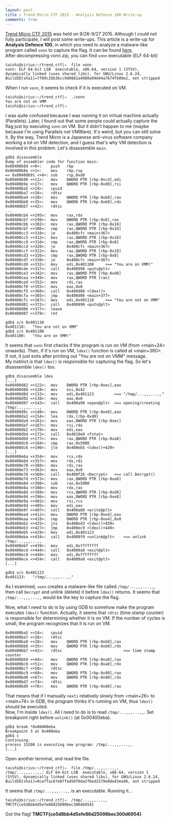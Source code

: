 ```yaml
---
layout: post
title : Trend Micro CTF 2015 - Analysis Defence 100 Write-up
comments: true
---
```


[Trend Micro CTF 2015](http://www.trendmicro.co.jp/jp/sp/ctf2015_en/index.html) was held on 9/26-9/27 2015. Although I could not fully participate, I will post some write-ups. This article is a write-up for __Analysis Defence 100__, in which you need to analyze a malware-like program called `vonn` to capture the flag. It can be found [here](https://www.dropbox.com/s/n3tfamtxwuobpte/vonn.zip?dl=0).  
After decompressing vonn.zip, you can find `vonn` executable (ELF 64-bit)  

```
taishi@sirius:~/trend_ctf|⇒  file vonn 
vonn: ELF 64-bit LSB  executable, x86-64, version 1 (SYSV), dynamically linked (uses shared libs), for GNU/Linux 2.6.24, BuildID[sha1]=7f89c2bb36cc9d0882a4980a99d44a7674fb09e2, not stripped
```

When I run `vonn`, it seems to check if it is executed on VM.  

```
taishi@sirius:~/trend_ctf|⇒  ./vonn 
You are not on VMM
taishi@sirius:~/trend_ctf|⇒
```

I was quite confused because I was running it on virtual machine actually (Parallels). Later, I found out that some people could actually capture the flag just by executing `vonn` on VM. But it didn't happen to me (maybe because I'm using Parallels not VMWare). It's weird, but you can still solve it. By the way, Trend Micro is a Japanese anti-virus software company working a lot on VM detection, and I guess that's why VM detection is involved in this problem. Let's disassemble `main`.  

```
gdb$ disassemble
Dump of assembler code for function main:
0x00400b8d <+0>:	push   rbp
0x00400b8e <+1>:	mov    rbp,rsp
=> 0x00400b91 <+4>:	sub    rsp,0xd0
0x00400b98 <+11>:	mov    DWORD PTR [rbp-0xc4],edi
0x00400b9e <+17>:	mov    QWORD PTR [rbp-0xd0],rsi
0x00400ba5 <+24>:	cpuid
0x00400ba7 <+26>:	rdtsc  
0x00400ba9 <+28>:	mov    QWORD PTR [rbp-0xb8],rax
0x00400bb0 <+35>:	mov    QWORD PTR [rbp-0xb0],rdx
0x00400bb7 <+42>:	rdtsc  
...
0x00400cb4 <+295>:	mov    rax,rdx
0x00400cb7 <+298>:	mov    QWORD PTR [rbp-0x8],rax
0x00400cbb <+302>:	mov    rax,QWORD PTR [rbp-0x18]
0x00400cbf <+306>:	cmp    rax,QWORD PTR [rbp-0x10]
0x00400cc3 <+310>:	je     0x400cfc <main+367>
0x00400cc5 <+312>:	mov    rax,QWORD PTR [rbp-0x10]
0x00400cc9 <+316>:	cmp    rax,QWORD PTR [rbp-0x8]
0x00400ccd <+320>:	je     0x400cfc <main+367>
0x00400ccf <+322>:	mov    rax,QWORD PTR [rbp-0x18]
0x00400cd3 <+326>:	cmp    rax,QWORD PTR [rbp-0x8]
0x00400cd7 <+330>:	je     0x400cfc <main+367>
0x00400cd9 <+332>:	mov    edi,0x401100		<== "You are on VMM!"
0x00400cde <+337>:	call   0x400990 <puts@plt>
0x00400ce3 <+342>:	mov    rax,QWORD PTR [rbp-0xd0]
0x00400cea <+349>:	mov    rax,QWORD PTR [rax]
0x00400ced <+352>:	mov    rdi,rax
0x00400cf0 <+355>:	mov    eax,0x0
0x00400cf5 <+360>:	call   0x400d08 <ldex()>
0x00400cfa <+365>:	jmp    0x400d06 <main+377>
0x00400cfc <+367>:	mov    edi,0x401110		<== "You are not on VMM"
0x00400d01 <+372>:	call   0x400990 <puts@plt>
0x00400d06 <+377>:	leave  
0x00400d07 <+378>:	ret
```

```
gdb$ x/s 0x401110
0x401110:	"You are not on VMM"
gdb$ x/s 0x401100
0x401100:	"You are on VMM!"
```

It seems that `vonn` first checks if the program is run on VM (from \<main+24\> onwards). Then, if it's run on VM, `ldex()` function is called at \<main+360\>. If not, it just exits after printing out "You are not on VMM" message.  
My instinct is that `ldex()` is responsible for capturing the flag. So let's disassemble `ldex()` too.

```
gdb$ disassemble ldex
[...]
0x00400d82 <+122>:	mov    DWORD PTR [rbp-0xec],eax
0x00400d88 <+128>:	mov    esi,0x42
0x00400d8d <+133>:	mov    edi,0x401123			<== "/tmp/...,,,...,,"
0x00400d92 <+138>:	mov    eax,0x0
0x00400d97 <+143>:	call   0x400a90 <open@plt>	<== opening/creating /tmp/...,,,...,,
0x00400d9c <+148>:	mov    DWORD PTR [rbp-0xe8],eax
0x00400da2 <+154>:	lea    rdx,[rbp-0xd0]
0x00400da9 <+161>:	mov    eax,DWORD PTR [rbp-0xec]
0x00400daf <+167>:	mov    rsi,rdx
0x00400db2 <+170>:	mov    edi,eax
0x00400db4 <+172>:	call   0x4010e0 <fstat>
0x00400db9 <+177>:	mov    rax,QWORD PTR [rbp-0xa0]
0x00400dc0 <+184>:	cmp    rax,0x5000
0x00400dc6 <+190>:	jle    0x400eb5 <ldex()+429>
[...]
0x00400e6a <+354>:	mov    rcx,rdx
0x00400e6d <+357>:	mov    rdx,rdi
0x00400e70 <+360>:	mov    rdi,rax
0x00400e73 <+363>:	mov    eax,0x0
0x00400e78 <+368>:	call   0x400f26 <Decrypt>	<== call Decrypt()
0x00400e7d <+373>:	mov    rax,QWORD PTR [rbp-0xa0]
0x00400e84 <+380>:	sub    rax,0x5000
0x00400e8a <+386>:	mov    rdx,rax
0x00400e8d <+389>:	mov    rcx,QWORD PTR [rbp-0xd8]
0x00400e94 <+396>:	mov    eax,DWORD PTR [rbp-0xe8]
0x00400e9a <+402>:	mov    rsi,rcx
0x00400e9d <+405>:	mov    edi,eax
0x00400e9f <+407>:	call   0x400a80 <write@plt>
0x00400ea4 <+412>:	mov    DWORD PTR [rbp-0xe4],eax
0x00400eaa <+418>:	cmp    DWORD PTR [rbp-0xe4],0x0
0x00400eb1 <+425>:	jns    0x400ed3 <ldex()+459>
0x00400eb3 <+427>:	jmp    0x400ec9 <ldex()+449>
0x00400eb5 <+429>:	mov    edi,0x401123
0x00400eba <+434>:	call   0x4009f0 <unlink@plt>	<== unlink /tmp/...,,,...,,
0x00400ebf <+439>:	mov    edi,0xffffffff
0x00400ec4 <+444>:	call   0x4009a0 <exit@plt>
0x00400ec9 <+449>:	mov    edi,0xffffffff
0x00400ece <+454>:	call   0x4009a0 <exit@plt>
[...]
```

```
gdb$ x/s 0x401123
0x401123:	"/tmp/...,,,...,,"
```

As I examined, `vonn` creates a malware-like file called `/tmp/...,,,...,,`, then call `Decrypt` and unlink (delete) it before `ldex()` returns. It seems that `/tmp/...,,,...,,` would be the key to capture the flag.  

Now, what I need to do is by using GDB to somehow make the program executes `ldex()` function. Actually, it seems that `rdtsc` (time stamp counter) is responsible for determining whether it is on VM. If the number of cycles is small, the program recognizes that it is run on VM.  

```
0x00400ba5 <+24>:	cpuid  
0x00400ba7 <+26>:	rdtsc  
0x00400ba9 <+28>:	mov    QWORD PTR [rbp-0xb8],rax
0x00400bb0 <+35>:	mov    QWORD PTR [rbp-0xb0],rdx
0x00400bb7 <+42>:	rdtsc							<== time stamp counter
0x00400bb9 <+44>:	mov    QWORD PTR [rbp-0xa8],rax
0x00400bc0 <+51>:	mov    QWORD PTR [rbp-0xa0],rdx
0x00400bc7 <+58>:	rdtsc  
0x00400bc9 <+60>:	mov    QWORD PTR [rbp-0x98],rax
0x00400bd0 <+67>:	mov    QWORD PTR [rbp-0x90],rdx
0x00400bd7 <+74>:	rdtsc  
0x00400bd9 <+76>:	mov    QWORD PTR [rbp-0x88],rax
```

That means that if I manually `nexti` relatively slowly from \<main+26\> to \<main+74\> in GDB, the program thinks it's running on VM, thus `ldex()` should be executed.  
Now, I'm inside `ldex()`. All I need to do is to read `/tmp/...,,,...,,`. Set breakpoint right before `unlink()` (at 0x00400eba).  

```
gdb$ break *0x00400eba
Breakpoint 3 at 0x400eba
gdb$ c
Continuing.
process 15200 is executing new program: /tmp/...,,,...,,
[...]
```

Open another terminal, and read the file. 

```
taishi@sirius:~/trend_ctf|⇒  file /tmp/...,,,...,, 
/tmp/...,,,...,,: ELF 64-bit LSB  executable, x86-64, version 1 (SYSV), dynamically linked (uses shared libs), for GNU/Linux 2.6.24, BuildID[sha1]=0caffac67e07fa450f8da2f6ed2579e8de43ea46, not stripped
```

It seems that `/tmp/...,,,...,,` is an executable. Running it...  

```
taishi@sirius:~/trend_ctf|⇒  /tmp/...,,,...,, 
TMCTF{ce5d8bb4d5efe86d25098bec300d6954}
```

Got the flag! __TMCTF{ce5d8bb4d5efe86d25098bec300d6954}__  
